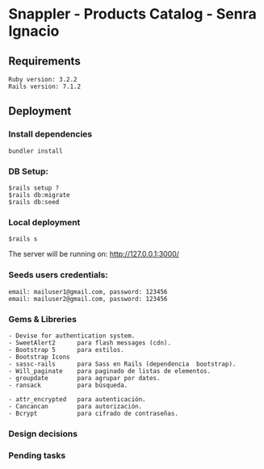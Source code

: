 # Snappler - Products Catalog - Senra Ignacio

## Requirements
    Ruby version: 3.2.2
    Rails version: 7.1.2

## Deployment

### Install dependencies
    bundler install

### DB Setup:
    $rails setup ?
    $rails db:migrate
    $rails db:seed

### Local deployment
    $rails s

The server will be running on: http://127.0.0.1:3000/

### Seeds users credentials:
    email: mailuser1@gmail.com, password: 123456
    email: mailuser2@gmail.com, password: 123456

### Gems & Libreries
    - Devise for authentication system.
    - SweetAlert2      para flash messages (cdn).
    - Bootstrap 5      para estilos.
    - Bootstrap Icons  
    - sassc-rails      para Sass en Rails (dependencia  bootstrap).
    - Will_paginate    para paginado de listas de elementos.
    - groupdate        para agrupar por dates.
    - ransack          para búsqueda.

    - attr_encrypted   para autenticación.
    - Cancancan        para autorización.
    - Bcrypt           para cifrado de contraseñas.


### Design decisions



### Pending tasks

